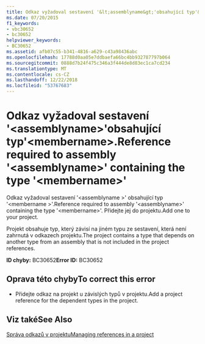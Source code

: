```yaml
---
title: Odkaz vyžadoval sestavení '&lt;assemblyname&gt;'obsahující typ'&lt;membername&gt;.
ms.date: 07/20/2015
f1_keywords:
- vbc30652
- bc30652
helpviewer_keywords:
- BC30652
ms.assetid: afb07c55-b341-4816-a629-c43a98436abc
ms.openlocfilehash: 17788d0aa05e7ddbaefa66bc4bb932787797b064
ms.sourcegitcommit: 0888d7b24f475c346a3f444de8d83ec1ca7cd234
ms.translationtype: MT
ms.contentlocale: cs-CZ
ms.lasthandoff: 12/22/2018
ms.locfileid: "53767683"
---
```

# <a name="reference-required-to-assembly-ltassemblynamegt-containing-the-type-ltmembernamegt"></a><span data-ttu-id="33c3f-102">Odkaz vyžadoval sestavení '&lt;assemblyname&gt;'obsahující typ'&lt;membername&gt;.</span><span class="sxs-lookup"><span data-stu-id="33c3f-102">Reference required to assembly '&lt;assemblyname&gt;' containing the type '&lt;membername&gt;'</span></span>
<span data-ttu-id="33c3f-103">Odkaz vyžadoval sestavení '\<assemblyname >' obsahující typ '\<membername >'.</span><span class="sxs-lookup"><span data-stu-id="33c3f-103">Reference required to assembly '\<assemblyname>' containing the type '\<membername>'.</span></span> <span data-ttu-id="33c3f-104">Přidejte jej do projektu.</span><span class="sxs-lookup"><span data-stu-id="33c3f-104">Add one to your project.</span></span>  
  
 <span data-ttu-id="33c3f-105">Projekt obsahuje typ, který závisí na jiném typu ze sestavení, která není zahrnutá v odkazech projektu.</span><span class="sxs-lookup"><span data-stu-id="33c3f-105">The project contains a type that depends on another type from an assembly that is not included in the project references.</span></span>  
  
 <span data-ttu-id="33c3f-106">**ID chyby:** BC30652</span><span class="sxs-lookup"><span data-stu-id="33c3f-106">**Error ID:** BC30652</span></span>  
  
## <a name="to-correct-this-error"></a><span data-ttu-id="33c3f-107">Oprava této chyby</span><span class="sxs-lookup"><span data-stu-id="33c3f-107">To correct this error</span></span>  
  
-   <span data-ttu-id="33c3f-108">Přidejte odkaz na projekt u závislých typů v projektu.</span><span class="sxs-lookup"><span data-stu-id="33c3f-108">Add a project reference for the dependent types in the project.</span></span>  
  
## <a name="see-also"></a><span data-ttu-id="33c3f-109">Viz také</span><span class="sxs-lookup"><span data-stu-id="33c3f-109">See Also</span></span>  
 [<span data-ttu-id="33c3f-110">Správa odkazů v projektu</span><span class="sxs-lookup"><span data-stu-id="33c3f-110">Managing references in a project</span></span>](/visualstudio/ide/managing-references-in-a-project)
